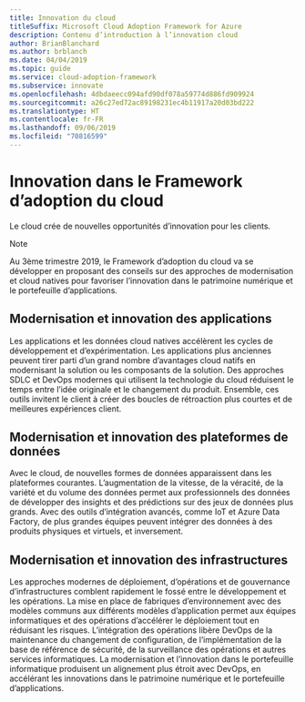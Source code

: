 ```yaml
---
title: Innovation du cloud
titleSuffix: Microsoft Cloud Adoption Framework for Azure
description: Contenu d’introduction à l’innovation cloud
author: BrianBlanchard
ms.author: brblanch
ms.date: 04/04/2019
ms.topic: guide
ms.service: cloud-adoption-framework
ms.subservice: innovate
ms.openlocfilehash: 4dbdaeecc094afd90df078a59774d886fd909924
ms.sourcegitcommit: a26c27ed72ac89198231ec4b11917a20d03bd222
ms.translationtype: HT
ms.contentlocale: fr-FR
ms.lasthandoff: 09/06/2019
ms.locfileid: "70816599"
---
```

# <a name="innovation-in-the-cloud-adoption-framework"></a>Innovation dans le Framework d’adoption du cloud

Le cloud crée de nouvelles opportunités d’innovation pour les clients.

> [!NOTE]
> Au 3ème trimestre 2019, le Framework d’adoption du cloud va se développer en proposant des conseils sur des approches de modernisation et cloud natives pour favoriser l’innovation dans le patrimoine numérique et le portefeuille d’applications.

## <a name="application-modernization-and-innovation"></a>Modernisation et innovation des applications

Les applications et les données cloud natives accélèrent les cycles de développement et d’expérimentation. Les applications plus anciennes peuvent tirer parti d’un grand nombre d’avantages cloud natifs en modernisant la solution ou les composants de la solution. Des approches SDLC et DevOps modernes qui utilisent la technologie du cloud réduisent le temps entre l’idée originale et le changement du produit. Ensemble, ces outils invitent le client à créer des boucles de rétroaction plus courtes et de meilleures expériences client.

## <a name="data-platform-modernization-and-innovation"></a>Modernisation et innovation des plateformes de données

Avec le cloud, de nouvelles formes de données apparaissent dans les plateformes courantes. L’augmentation de la vitesse, de la véracité, de la variété et du volume des données permet aux professionnels des données de développer des insights et des prédictions sur des jeux de données plus grands. Avec des outils d’intégration avancés, comme IoT et Azure Data Factory, de plus grandes équipes peuvent intégrer des données à des produits physiques et virtuels, et inversement.

## <a name="infrastructure-modernization-and-innovation"></a>Modernisation et innovation des infrastructures

Les approches modernes de déploiement, d’opérations et de gouvernance d’infrastructures comblent rapidement le fossé entre le développement et les opérations. La mise en place de fabriques d’environnement avec des modèles communs aux différents modèles d’application permet aux équipes informatiques et des opérations d’accélérer le déploiement tout en réduisant les risques. L’intégration des opérations libère DevOps de la maintenance du changement de configuration, de l’implémentation de la base de référence de sécurité, de la surveillance des opérations et autres services informatiques. La modernisation et l’innovation dans le portefeuille informatique produisent un alignement plus étroit avec DevOps, en accélérant les innovations dans le patrimoine numérique et le portefeuille d’applications.
